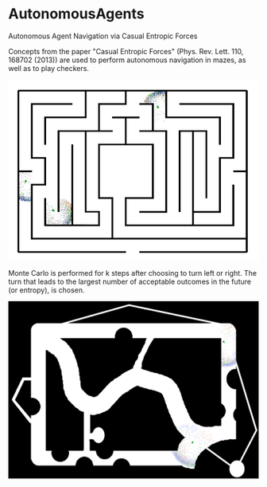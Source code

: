 # AutonomousAgents
Autonomous Agent Navigation via Casual Entropic Forces

Concepts from the paper "Casual Entropic Forces" (Phys. Rev. Lett. 110, 168702 (2013)) are used to perform autonomous navigation in mazes, as well as to play checkers. 

![alt tag](https://github.com/huvers/AutonomousAgents/blob/master/examples/autonomy3%20(3).jpg)

Monte Carlo is performed for k steps after choosing to turn left or right. The turn that leads to the largest number of acceptable outcomes in the future (or entropy), is chosen. 

![alt tag](https://github.com/huvers/AutonomousAgents/blob/master/examples/autonomy2%20(1).png)
